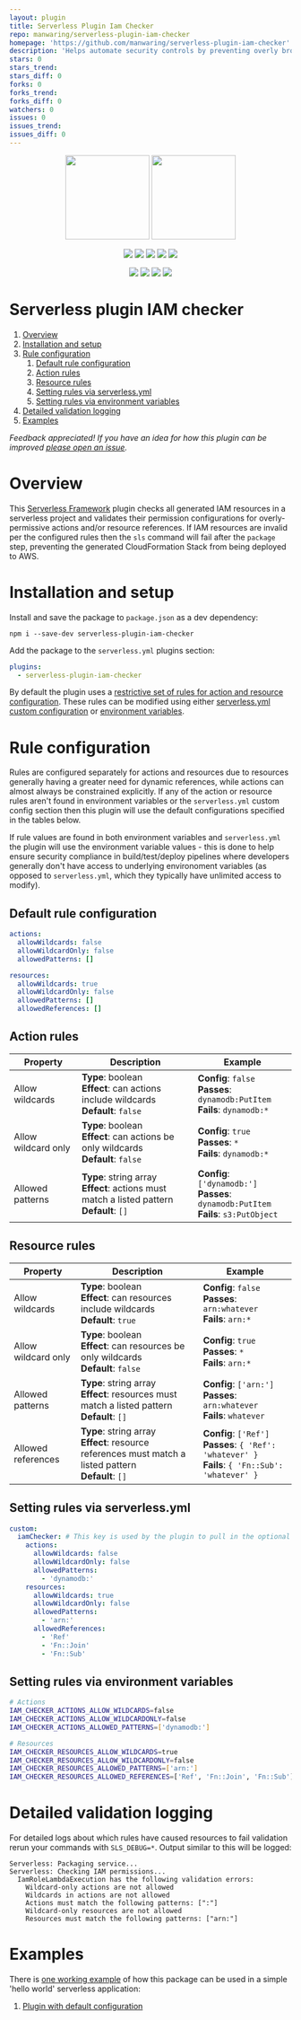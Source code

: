 ```yaml
---
layout: plugin
title: Serverless Plugin Iam Checker
repo: manwaring/serverless-plugin-iam-checker
homepage: 'https://github.com/manwaring/serverless-plugin-iam-checker'
description: 'Helps automate security controls by preventing overly broad IAM permissions via customizable rules for both actions and resource references. Ships with restrictive defaults and supports custom rule configurations via serverless.yml and environment variables'
stars: 0
stars_trend: 
stars_diff: 0
forks: 0
forks_trend: 
forks_diff: 0
watchers: 0
issues: 0
issues_trend: 
issues_diff: 0
---
```



<p align="center">
  <img height="150" src="https://d1wzvcwrgjaybe.cloudfront.net/repos/manwaring/serverless-plugin-iam-checker/readme-category-icon.png">
  <img height="150" src="https://d1wzvcwrgjaybe.cloudfront.net/repos/manwaring/serverless-plugin-iam-checker/readme-repo-icon.png">
</p>

<p align="center">
  <a href="https://npmjs.com/package/serverless-plugin-iam-checker">
    <img src="https://flat.badgen.net/npm/v/serverless-plugin-iam-checker?icon=npm&label=npm@latest"></a>
  <a href="https://www.npmjs.com/package/serverless-plugin-iam-checker">
    <img src="https://flat.badgen.net/npm/dt/serverless-plugin-iam-checker?icon=npm"></a>
  <a href="https://codecov.io/gh/manwaring/serverless-plugin-iam-checker">
    <img src="https://flat.badgen.net/codecov/c/github/manwaring/serverless-plugin-iam-checker/?icon=codecov"></a>
  <a href="https://packagephobia.now.sh/result?p=serverless-plugin-iam-checker">
    <img src="https://flat.badgen.net/packagephobia/install/serverless-plugin-iam-checker"></a>
  <a href="https://www.npmjs.com/package/serverless-plugin-iam-checker">
    <img src="https://flat.badgen.net/npm/license/serverless-plugin-iam-checker"></a>
</p>

<p align="center">
  <a href="https://circleci.com/gh/manwaring/serverless-plugin-iam-checker">
    <img src="https://flat.badgen.net/circleci/github/manwaring/serverless-plugin-iam-checker/master?icon=circleci"></a>
  <a href="https://flat.badgen.net/dependabot/manwaring/serverless-plugin-iam-checker">
    <img src="https://flat.badgen.net/dependabot/manwaring/serverless-plugin-iam-checker/?icon=dependabot&label=dependabot"></a>
  <a href="https://david-dm.org/manwaring/serverless-plugin-iam-checker">
    <img src="https://flat.badgen.net/david/dep/manwaring/serverless-plugin-iam-checker"></a>
  <a href="https://david-dm.org/manwaring/serverless-plugin-iam-checker?type=dev">
    <img src="https://flat.badgen.net/david/dev/manwaring/serverless-plugin-iam-checker/?label=dev+dependencies"></a>
</p>

# Serverless plugin IAM checker

1. [Overview](#overview)
1. [Installation and setup](#installation-and-setup)
1. [Rule configuration](#rule-configuration)
   1. [Default rule configuration](#default-rule-configuration)
   1. [Action rules](#action-rules)
   1. [Resource rules](#resource-rules)
   1. [Setting rules via serverless.yml](#setting-rules-via-serverless.yml)
   1. [Setting rules via environment variables](#setting-rules-via-environment-variables)
1. [Detailed validation logging](#detailed-validation-logging)
1. [Examples](#examples)

_Feedback appreciated! If you have an idea for how this plugin can be improved [please open an issue](https://github.com/manwaring/serverless-plugin-iam-checker/issues/new)._

# Overview

This [Serverless Framework](https://github.com/serverless/serverless) plugin checks all generated IAM resources in a serverless project and validates their permission configurations for overly-permissive actions and/or resource references. If IAM resources are invalid per the configured rules then the `sls` command will fail after the `package` step, preventing the generated CloudFormation Stack from being deployed to AWS.

# Installation and setup

Install and save the package to `package.json` as a dev dependency:

`npm i --save-dev serverless-plugin-iam-checker`

Add the package to the `serverless.yml` plugins section:

```yml
plugins:
  - serverless-plugin-iam-checker
```

By default the plugin uses a [restrictive set of rules for action and resource configuration](#default-rule-configuration). These rules can be modified using either [serverless.yml custom configuration](#setting-rules-via-serverless.yml) or [environment variables](#setting-rules-via-environment-variables).

# Rule configuration

Rules are configured separately for actions and resources due to resources generally having a greater need for dynamic references, while actions can almost always be constrained explicitly. If any of the action or resource rules aren't found in environment variables or the `serverless.yml` custom config section then this plugin will use the default configurations specified in the tables below.

If rule values are found in both environment variables and `serverless.yml` the plugin will use the environment variable values - this is done to help ensure security compliance in build/test/deploy pipelines where developers generally don't have access to underlying environoment variables (as opposed to `serverless.yml`, which they typically have unlimited access to modify).

## Default rule configuration

```yml
actions:
  allowWildcards: false
  allowWildcardOnly: false
  allowedPatterns: []

resources:
  allowWildcards: true
  allowWildcardOnly: false
  allowedPatterns: []
  allowedReferences: []
```

## Action rules

| Property            | Description                                                                                      | Example                                                                                      |
| ------------------- | ------------------------------------------------------------------------------------------------ | -------------------------------------------------------------------------------------------- |
| Allow wildcards     | **Type**: boolean<br/>**Effect**: can actions include wildcards<br/>**Default**: `false`         | **Config**: `false`<br/>**Passes**: `dynamodb:PutItem`<br/>**Fails**: `dynamodb:*`           |
| Allow wildcard only | **Type**: boolean<br/>**Effect**: can actions be only wildcards<br/>**Default**: `false`         | **Config**: `true`<br/>**Passes**: `*`<br/>**Fails**: `dynamodb:*`                           |
| Allowed patterns    | **Type**: string array<br/>**Effect**: actions must match a listed pattern<br/>**Default**: `[]` | **Config**: `['dynamodb:']`<br/>**Passes**: `dynamodb:PutItem`<br/>**Fails**: `s3:PutObject` |

## Resource rules

| Property            | Description                                                                                                  | Example                                                                                                  |
| ------------------- | ------------------------------------------------------------------------------------------------------------ | -------------------------------------------------------------------------------------------------------- |
| Allow wildcards     | **Type**: boolean<br/>**Effect**: can resources include wildcards<br/>**Default**: `true`                    | **Config**: `false`<br/>**Passes**: `arn:whatever`<br/>**Fails**: `arn:*`                                |
| Allow wildcard only | **Type**: boolean<br/>**Effect**: can resources be only wildcards<br/>**Default**: `false`                   | **Config**: `true`<br/>**Passes**: `*`<br/>**Fails**: `arn:*`                                            |
| Allowed patterns    | **Type**: string array<br/>**Effect**: resources must match a listed pattern<br/>**Default**: `[]`           | **Config**: `['arn:']`<br/>**Passes**: `arn:whatever`<br/>**Fails**: `whatever`                          |
| Allowed references  | **Type**: string array<br/>**Effect**: resource references must match a listed pattern<br/>**Default**: `[]` | **Config**: `['Ref']`<br/>**Passes**: `{ 'Ref': 'whatever' }`<br/>**Fails**: `{ 'Fn::Sub': 'whatever' }` |

## Setting rules via serverless.yml

```yml
custom:
  iamChecker: # This key is used by the plugin to pull in the optional rule configuration
    actions:
      allowWildcards: false
      allowWildcardOnly: false
      allowedPatterns:
        - 'dynamodb:'
    resources:
      allowWildcards: true
      allowWildcardOnly: false
      allowedPatterns:
        - 'arn:'
      allowedReferences:
        - 'Ref'
        - 'Fn::Join'
        - 'Fn::Sub'
```

## Setting rules via environment variables

```bash
# Actions
IAM_CHECKER_ACTIONS_ALLOW_WILDCARDS=false
IAM_CHECKER_ACTIONS_ALLOW_WILDCARDONLY=false
IAM_CHECKER_ACTIONS_ALLOWED_PATTERNS=['dynamodb:']

# Resources
IAM_CHECKER_RESOURCES_ALLOW_WILDCARDS=true
IAM_CHECKER_RESOURCES_ALLOW_WILDCARDONLY=false
IAM_CHECKER_RESOURCES_ALLOWED_PATTERNS=['arn:']
IAM_CHECKER_RESOURCES_ALLOWED_REFERENCES=['Ref', 'Fn::Join', 'Fn::Sub']
```

# Detailed validation logging

For detailed logs about which rules have caused resources to fail validation rerun your commands with `SLS_DEBUG=*`. Output similar to this will be logged:

```
Serverless: Packaging service...
Serverless: Checking IAM permissions...
  IamRoleLambdaExecution has the following validation errors:
    Wildcard-only actions are not allowed
    Wildcards in actions are not allowed
    Actions must match the following patterns: [":"]
    Wildcard-only resources are not allowed
    Resources must match the following patterns: ["arn:"]
```

# Examples

There is [one working example](examples) of how this package can be used in a simple 'hello world' serverless application:

1. [Plugin with default configuration](examples/default)

<img height="0" src="https://b7z7o7y5fi.execute-api.us-east-1.amazonaws.com/v1/readme/visits/github/manwaring/serverless-plugin-iam-checker?style=flat-square">

